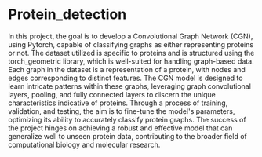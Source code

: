 # Protein_detection
In this project, the goal is to develop a Convolutional Graph Network (CGN), using Pytorch, capable of classifying graphs as either representing proteins or not. The dataset utilized is specific to proteins and is structured using the torch_geometric library, which is well-suited for handling graph-based data. Each graph in the dataset is a representation of a protein, with nodes and edges corresponding to distinct features. The CGN model is designed to learn intricate patterns within these graphs, leveraging graph convolutional layers, pooling, and fully connected layers to discern the unique characteristics indicative of proteins. Through a process of training, validation, and testing, the aim is to fine-tune the model's parameters, optimizing its ability to accurately classify protein graphs. The success of the project hinges on achieving a robust and effective model that can generalize well to unseen protein data, contributing to the broader field of computational biology and molecular research.
